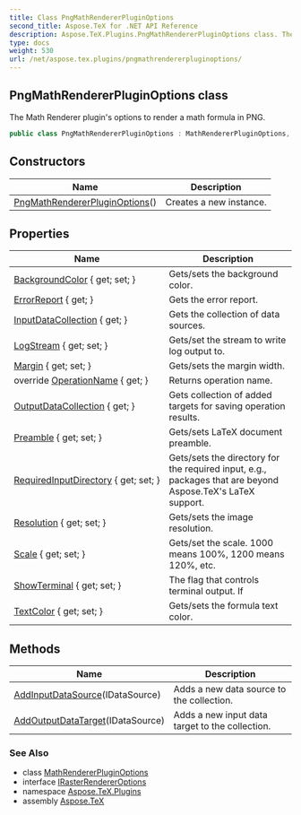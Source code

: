 ```yaml
---
title: Class PngMathRendererPluginOptions
second_title: Aspose.TeX for .NET API Reference
description: Aspose.TeX.Plugins.PngMathRendererPluginOptions class. The Math Renderer plugins options to render a math formula in PNG
type: docs
weight: 530
url: /net/aspose.tex.plugins/pngmathrendererpluginoptions/
---
```

## PngMathRendererPluginOptions class

The Math Renderer plugin's options to render a math formula in PNG.

```csharp
public class PngMathRendererPluginOptions : MathRendererPluginOptions, IRasterRendererOptions
```

## Constructors

| Name | Description |
| --- | --- |
| [PngMathRendererPluginOptions](pngmathrendererpluginoptions/)() | Creates a new instance. |

## Properties

| Name | Description |
| --- | --- |
| [BackgroundColor](../../aspose.tex.features/figurerendereroptions/backgroundcolor/) { get; set; } | Gets/sets the background color. |
| [ErrorReport](../../aspose.tex.features/figurerendereroptions/errorreport/) { get; } | Gets the error report. |
| [InputDataCollection](../../aspose.tex.plugins/mathrendererpluginoptions/inputdatacollection/) { get; } | Gets the collection of data sources. |
| [LogStream](../../aspose.tex.features/figurerendereroptions/logstream/) { get; set; } | Gets/set the stream to write log output to. |
| [Margin](../../aspose.tex.features/figurerendereroptions/margin/) { get; set; } | Gets/sets the margin width. |
| override [OperationName](../../aspose.tex.plugins/pngmathrendererpluginoptions/operationname/) { get; } | Returns operation name. |
| [OutputDataCollection](../../aspose.tex.plugins/mathrendererpluginoptions/outputdatacollection/) { get; } | Gets collection of added targets for saving operation results. |
| [Preamble](../../aspose.tex.features/figurerendereroptions/preamble/) { get; set; } | Gets/sets LaTeX document preamble. |
| [RequiredInputDirectory](../../aspose.tex.features/figurerendereroptions/requiredinputdirectory/) { get; set; } | Gets/sets the directory for the required input, e.g., packages that are beyond Aspose.TeX's LaTeX support. |
| [Resolution](../../aspose.tex.plugins/pngmathrendererpluginoptions/resolution/) { get; set; } | Gets/sets the image resolution. |
| [Scale](../../aspose.tex.features/figurerendereroptions/scale/) { get; set; } | Gets/set the scale. 1000 means 100%, 1200 means 120%, etc. |
| [ShowTerminal](../../aspose.tex.features/figurerendereroptions/showterminal/) { get; set; } | The flag that controls terminal output. If |
| [TextColor](../../aspose.tex.features/mathrendereroptions/textcolor/) { get; set; } | Gets/sets the formula text color. |

## Methods

| Name | Description |
| --- | --- |
| [AddInputDataSource](../../aspose.tex.plugins/mathrendererpluginoptions/addinputdatasource/)(IDataSource) | Adds a new data source to the collection. |
| [AddOutputDataTarget](../../aspose.tex.plugins/mathrendererpluginoptions/addoutputdatatarget/)(IDataSource) | Adds a new input data target to the collection. |

### See Also

* class [MathRendererPluginOptions](../mathrendererpluginoptions/)
* interface [IRasterRendererOptions](../../aspose.tex.features/irasterrendereroptions/)
* namespace [Aspose.TeX.Plugins](../../aspose.tex.plugins/)
* assembly [Aspose.TeX](../../)


